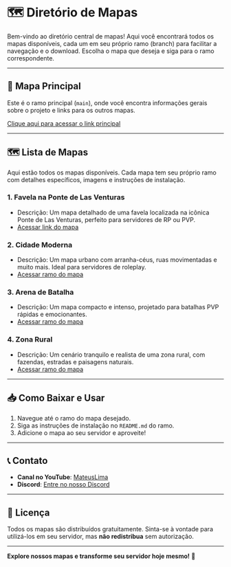 # 🗺️ Diretório de Mapas

Bem-vindo ao diretório central de mapas! Aqui você encontrará todos os mapas disponíveis, cada um em seu próprio ramo (branch) para facilitar a navegação e o download. Escolha o mapa que deseja e siga para o ramo correspondente.

---

## 🌟 Mapa Principal

Este é o ramo principal (`main`), onde você encontra informações gerais sobre o projeto e links para os outros mapas.

[Clique aqui para acessar o link principal](https://github.com/mateusdelimap/mapas) <!-- Link para o ramo principal -->

---

## 🗺️ Lista de Mapas

Aqui estão todos os mapas disponíveis. Cada mapa tem seu próprio ramo com detalhes específicos, imagens e instruções de instalação.

### 1. **Favela na Ponte de Las Venturas**
   - Descrição: Um mapa detalhado de uma favela localizada na icônica Ponte de Las Venturas, perfeito para servidores de RP ou PVP.
   - [Acessar link do mapa](https://github.com/mateusdelimap/mapas/tree/main/Mapa-1) <!-- Link para o ramo deste mapa -->

### 2. **Cidade Moderna**
   - Descrição: Um mapa urbano com arranha-céus, ruas movimentadas e muito mais. Ideal para servidores de roleplay.
   - [Acessar ramo do mapa](#) <!-- Link para o ramo deste mapa -->

### 3. **Arena de Batalha**
   - Descrição: Um mapa compacto e intenso, projetado para batalhas PVP rápidas e emocionantes.
   - [Acessar ramo do mapa](#) <!-- Link para o ramo deste mapa -->

### 4. **Zona Rural**
   - Descrição: Um cenário tranquilo e realista de uma zona rural, com fazendas, estradas e paisagens naturais.
   - [Acessar ramo do mapa](#) <!-- Link para o ramo deste mapa -->

---

## 📥 Como Baixar e Usar

1. Navegue até o ramo do mapa desejado.
2. Siga as instruções de instalação no `README.md` do ramo.
3. Adicione o mapa ao seu servidor e aproveite!

---

## 📞 Contato

- **Canal no YouTube**: [MateusLima](https://www.youtube.com/@limamaper)
- **Discord**: [Entre no nosso Discord](#) <!-- Adicione o link do Discord -->

---

## 📄 Licença

Todos os mapas são distribuídos gratuitamente. Sinta-se à vontade para utilizá-los em seu servidor, mas **não redistribua** sem autorização.

---

**Explore nossos mapas e transforme seu servidor hoje mesmo!** 🚀